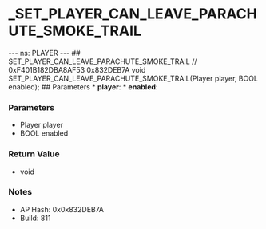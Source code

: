 # _SET_PLAYER_CAN_LEAVE_PARACHUTE_SMOKE_TRAIL

--- ns: PLAYER --- ## SET_PLAYER_CAN_LEAVE_PARACHUTE_SMOKE_TRAIL  // 0xF401B182DBA8AF53 0x832DEB7A void SET_PLAYER_CAN_LEAVE_PARACHUTE_SMOKE_TRAIL(Player player, BOOL enabled);   ## Parameters * **player**: * **enabled**:

### Parameters
* Player player
* BOOL enabled

### Return Value
* void

### Notes
* AP Hash: 0x0x832DEB7A
* Build: 811

